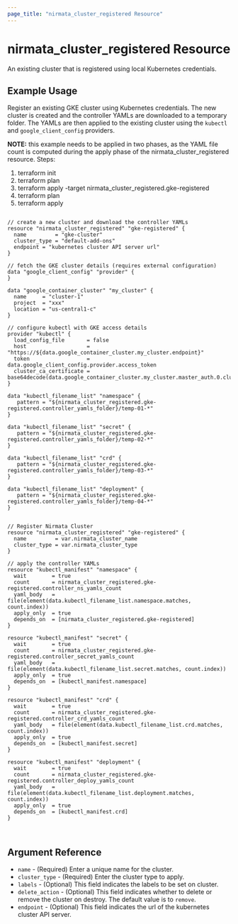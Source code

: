 ```yaml
---
page_title: "nirmata_cluster_registered Resource"
---
```


# nirmata_cluster_registered Resource

An existing cluster that is registered using local Kubernetes credentials.

## Example Usage

Register an existing GKE cluster using Kubernetes credentials. The new cluster is created and the controller YAMLs are downloaded to a temporary folder. The YAMLs are then applied to the existing cluster using the `kubectl` and `google_client_config` providers.

**NOTE:** this example needs to be applied in two phases, as the YAML file count is computed during the apply phase of the nirmata_cluster_registered resource. Steps:
1. terraform init
2. terraform plan 
3. terraform apply -target nirmata_cluster_registered.gke-registered
4. terraform plan
5. terraform apply

```hcl

// create a new cluster and download the controller YAMLs
resource "nirmata_cluster_registered" "gke-registered" {
  name         = "gke-cluster"
  cluster_type = "default-add-ons"
  endpoint = "kubernetes cluster API server url"
}

// fetch the GKE cluster details (requires external configuration)
data "google_client_config" "provider" {
}

data "google_container_cluster" "my_cluster" {
  name     = "cluster-1"
  project  = "xxx"
  location = "us-central1-c"
}

// configure kubectl with GKE access details
provider "kubectl" {
  load_config_file       = false
  host                   = "https://${data.google_container_cluster.my_cluster.endpoint}"
  token                  = data.google_client_config.provider.access_token
  cluster_ca_certificate = base64decode(data.google_container_cluster.my_cluster.master_auth.0.cluster_ca_certificate)
}

data "kubectl_filename_list" "namespace" {
   pattern = "${nirmata_cluster_registered.gke-registered.controller_yamls_folder}/temp-01-*"
}

data "kubectl_filename_list" "secret" {
   pattern = "${nirmata_cluster_registered.gke-registered.controller_yamls_folder}/temp-02-*"
}

data "kubectl_filename_list" "crd" {
   pattern = "${nirmata_cluster_registered.gke-registered.controller_yamls_folder}/temp-03-*"
}

data "kubectl_filename_list" "deployment" {
   pattern = "${nirmata_cluster_registered.gke-registered.controller_yamls_folder}/temp-04-*"
}


// Register Nirmata Cluster
resource "nirmata_cluster_registered" "gke-registered" {
  name         = var.nirmata_cluster_name
  cluster_type = var.nirmata_cluster_type
}

// apply the controller YAMLs
resource "kubectl_manifest" "namespace" {
  wait        = true
  count       = nirmata_cluster_registered.gke-registered.controller_ns_yamls_count
  yaml_body   = file(element(data.kubectl_filename_list.namespace.matches, count.index))
  apply_only  = true
  depends_on  = [nirmata_cluster_registered.gke-registered]
}

resource "kubectl_manifest" "secret" {
  wait        = true
  count       = nirmata_cluster_registered.gke-registered.controller_secret_yamls_count
  yaml_body   = file(element(data.kubectl_filename_list.secret.matches, count.index))
  apply_only  = true
  depends_on  = [kubectl_manifest.namespace]
}

resource "kubectl_manifest" "crd" {
  wait        = true
  count       = nirmata_cluster_registered.gke-registered.controller_crd_yamls_count
  yaml_body   = file(element(data.kubectl_filename_list.crd.matches, count.index))
  apply_only  = true
  depends_on  = [kubectl_manifest.secret]
}

resource "kubectl_manifest" "deployment" {
  wait        = true
  count       = nirmata_cluster_registered.gke-registered.controller_deploy_yamls_count
  yaml_body   = file(element(data.kubectl_filename_list.deployment.matches, count.index))
  apply_only  = true
  depends_on  = [kubectl_manifest.crd]
}



```

## Argument Reference

* `name` - (Required) Enter a unique name for the cluster.
* `cluster_type` - (Required) Enter the cluster type to apply.
* `labels` - (Optional) This field indicates the labels to be set on cluster.
* `delete_action` - (Optional) This field indicates whether to delete or remove the cluster on destroy. The default value is to `remove`.
* `endpoint` - (Optional) This field indicates the url of the kubernetes cluster API server.
